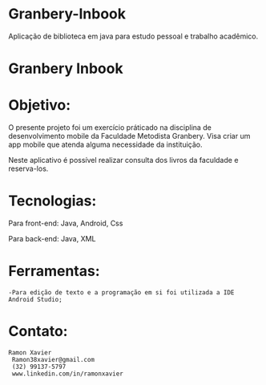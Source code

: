 # Granbery-Inbook
Aplicação de biblioteca em java para estudo pessoal e trabalho acadêmico. 

# Granbery Inbook

<h1>Objetivo:</h1>
O presente projeto foi um exercício práticado na disciplina de desenvolvimento mobile da Faculdade Metodista Granbery.
Visa criar um app mobile que atenda alguma necessidade da instituição. 

Neste aplicativo é possível realizar consulta dos livros da faculdade e reserva-los. 

# Tecnologias:

Para front-end: 
	Java,
	Android,
  Css

Para back-end:
	Java,
  XML

# Ferramentas:
	-Para edição de texto e a programação em si foi utilizada a IDE Android Studio; 
        
# Contato: 
	Ramon Xavier
	 Ramon38xavier@gmail.com
	 (32) 99137-5797
	 www.linkedin.com/in/ramonxavier
